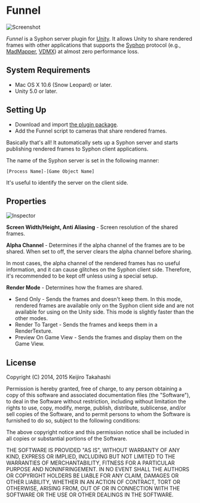 Funnel
======

![Screenshot][Screenshot]

*Funnel* is a Syphon server plugin for [Unity][Unity]. It allows Unity to share
rendered frames with other applications that supports the [Syphon][Syphon]
protocol (e.g., [MadMapper][MadMapper], [VDMX][VDMX]) at almost zero
performance loss.

System Requirements
-------------------

- Mac OS X 10.6 (Snow Leopard) or later.
- Unity 5.0 or later.

Setting Up
----------

- Download and import [the plugin package][Package].
- Add the Funnel script to cameras that share rendered frames.

Basically that's all! It automatically sets up a Syphon server and starts
publishing rendered frames to Syphon client applications.

The name of the Syphon server is set in the following manner:

    [Process Name]-[Game Object Name]

It's useful to identify the server on the client side.

Properties
----------

![Inspector][Inspector]

**Screen Width/Height, Anti Aliasing** - Screen resolution of the shared frames.

**Alpha Channel** - Determines if the alpha channel of the frames are to be
shared. When set to off, the server clears the alpha channel before sharing.

In most cases, the alpha channel of the rendered frames has no useful
information, and it can cause glitches on the Syphon client side. Therefore,
it's recommended to be kept off unless using a special setup.

**Render Mode** - Determines how the frames are shared.
- Send Only - Sends the frames and doesn't keep them. In this mode,
rendered frames are available only on the Syphon client side and are not
available for using on the Unity side. This mode is slightly faster than the
other modes.
- Render To Target - Sends the frames and keeps them in a RenderTexture.
- Preview On Game View - Sends the frames and display them on the Game View.

License
-------

Copyright (C) 2014, 2015 Keijiro Takahashi

Permission is hereby granted, free of charge, to any person obtaining a copy of
this software and associated documentation files (the "Software"), to deal in
the Software without restriction, including without limitation the rights to
use, copy, modify, merge, publish, distribute, sublicense, and/or sell copies of
the Software, and to permit persons to whom the Software is furnished to do so,
subject to the following conditions:

The above copyright notice and this permission notice shall be included in all
copies or substantial portions of the Software.

THE SOFTWARE IS PROVIDED "AS IS", WITHOUT WARRANTY OF ANY KIND, EXPRESS OR
IMPLIED, INCLUDING BUT NOT LIMITED TO THE WARRANTIES OF MERCHANTABILITY, FITNESS
FOR A PARTICULAR PURPOSE AND NONINFRINGEMENT. IN NO EVENT SHALL THE AUTHORS OR
COPYRIGHT HOLDERS BE LIABLE FOR ANY CLAIM, DAMAGES OR OTHER LIABILITY, WHETHER
IN AN ACTION OF CONTRACT, TORT OR OTHERWISE, ARISING FROM, OUT OF OR IN
CONNECTION WITH THE SOFTWARE OR THE USE OR OTHER DEALINGS IN THE SOFTWARE.

[Screenshot]: http://keijiro.github.io/Funnel/screenshot.png
[Inspector]:  http://keijiro.github.io/Funnel/inspector.png
[Package]:    https://github.com/keijiro/Funnel/raw/master/Funnel.unitypackage
[Unity]:      http://unity3d.com
[Syphon]:     http://syphon.v002.info
[VDMX]:       http://vidvox.net
[MadMapper]:  http://madmapper.com
